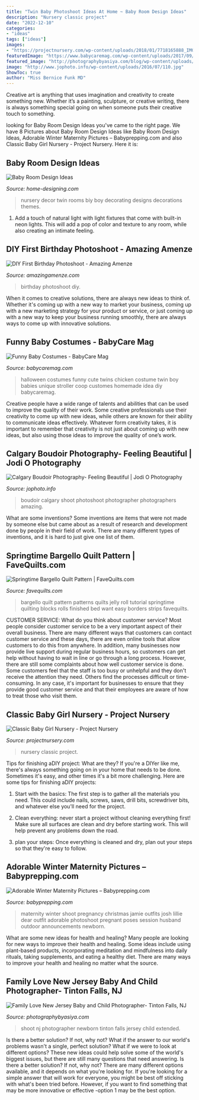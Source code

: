 ```yaml
---
title: "Twin Baby Photoshoot Ideas At Home ~ Baby Room Design Ideas"
description: "Nursery classic project"
date: "2022-12-10"
categories:
- "ideas"
tags: ["ideas"]
images:
- "https://projectnursery.com/wp-content/uploads/2018/01/7718165888_IMG_6905.jpg"
featuredImage: "https://www.babycaremag.com/wp-content/uploads/2017/09/d103c729413732c7000e8be9f599ed6a.jpg"
featured_image: "http://photographybyasiya.com/blog/wp-content/uploads/2012/07/Extended-Family-Photo-Shoot-NJ-004.jpg"
image: "http://www.jophoto.info/wp-content/uploads/2016/07/110.jpg"
ShowToc: true
author: "Miss Bernice Funk MD"
---
```



Creative art is anything that uses imagination and creativity to create something new. Whether it’s a painting, sculpture, or creative writing, there is always something special going on when someone puts their creative touch to something.

	

		
looking for Baby Room Design Ideas you've came to the right page. We have 8 Pictures about Baby Room Design Ideas like Baby Room Design Ideas, Adorable Winter Maternity Pictures – Babyprepping.com and also Classic Baby Girl Nursery - Project Nursery. Here it is:
		
    
## Baby Room Design Ideas

<img loading=lazy src="http://www.home-designing.com/wp-content/uploads/2012/06/Twin-biy-girl-nursery-decor-ideas.jpeg" onerror="this.onerror=null;this.src='https://tse4.mm.bing.net/th?id=OIP.f3J64vlbG2lP4CpZJy_JXgHaEj&amp;pid=15.1';" alt="Baby Room Design Ideas">

_Source: home-designing.com_

>nursery decor twin rooms biy boy decorating designs decorations themes. 

	

1. Add a touch of natural light with light fixtures that come with built-in neon lights. This will add a pop of color and texture to any room, while also creating an intimate feeling.

    
## DIY First Birthday Photoshoot - Amazing Amenze

<img loading=lazy src="https://amazingamenze.com/wp-content/uploads/2020/04/first-birthday-photoshoot.jpg" onerror="this.onerror=null;this.src='https://tse2.mm.bing.net/th?id=OIP.xyLv9TCyDPpSGv36BGNauAHaJ4&amp;pid=15.1';" alt="DIY First Birthday Photoshoot - Amazing Amenze">

_Source: amazingamenze.com_

>birthday photoshoot diy. 

	

When it comes to creative solutions, there are always new ideas to think of. Whether it's coming up with a new way to market your business, coming up with a new marketing strategy for your product or service, or just coming up with a new way to keep your business running smoothly, there are always ways to come up with innovative solutions.

    
## Funny Baby Costumes - BabyCare Mag

<img loading=lazy src="https://www.babycaremag.com/wp-content/uploads/2017/09/d103c729413732c7000e8be9f599ed6a.jpg" onerror="this.onerror=null;this.src='https://tse1.mm.bing.net/th?id=OIP.nr-8WAKjvym_TwThC1z22wHaJ4&amp;pid=15.1';" alt="Funny Baby Costumes - BabyCare Mag">

_Source: babycaremag.com_

>halloween costumes funny cute twins chicken costume twin boy babies unique stroller coop customes homemade idea diy babycaremag. 

	

Creative people have a wide range of talents and abilities that can be used to improve the quality of their work. Some creative professionals use their creativity to come up with new ideas, while others are known for their ability to communicate ideas effectively. Whatever form creativity takes, it is important to remember that creativity is not just about coming up with new ideas, but also using those ideas to improve the quality of one’s work.

    
## Calgary Boudoir Photography- Feeling Beautiful | Jodi O Photography

<img loading=lazy src="http://www.jophoto.info/wp-content/uploads/2016/07/110.jpg" onerror="this.onerror=null;this.src='https://tse2.mm.bing.net/th?id=OIP.HPmbGThtAkxXiz_SNxaJfgHaLH&amp;pid=15.1';" alt="Calgary Boudoir Photography- Feeling Beautiful | Jodi O Photography">

_Source: jophoto.info_

>boudoir calgary shoot photoshoot photographer photographers amazing. 

	

What are some inventions?
Some inventions are items that were not made by someone else but came about as a result of research and development done by people in their field of work. There are many different types of inventions, and it is hard to just give one list of them.

    
## Springtime Bargello Quilt Pattern | FaveQuilts.com

<img loading=lazy src="https://d2droglu4qf8st.cloudfront.net/2015/12/247973/Springtime-Bargello-Quilt-Pattern_ExtraLarge1000_ID-1325153.jpg?v=1325153" onerror="this.onerror=null;this.src='https://tse2.mm.bing.net/th?id=OIP.2hfG7-_Rp0QOk6hISLVSugHaLH&amp;pid=15.1';" alt="Springtime Bargello Quilt Pattern | FaveQuilts.com">

_Source: favequilts.com_

>bargello quilt pattern patterns quilts jelly roll tutorial springtime quilting blocks rolls finished bed want easy borders strips favequilts. 

	

CUSTOMER SERVICE: What do you think about customer service?
Most people consider customer service to be a very important aspect of their overall business. There are many different ways that customers can contact customer service and these days, there are even online tools that allow customers to do this from anywhere. In addition, many businesses now provide live support during regular business hours, so customers can get help without having to wait in line or go through a long process.
However, there are still some complaints about how well customer service is done. Some customers feel that the staff is too busy or unhelpful and they don't receive the attention they need. Others find the processes difficult or time-consuming. In any case, it's important for businesses to ensure that they provide good customer service and that their employees are aware of how to treat those who visit them.

    
## Classic Baby Girl Nursery - Project Nursery

<img loading=lazy src="https://projectnursery.com/wp-content/uploads/2018/01/7718165888_IMG_6905.jpg" onerror="this.onerror=null;this.src='https://tse4.mm.bing.net/th?id=OIP._61PF4OizmDx3SALcWVV0gHaLH&amp;pid=15.1';" alt="Classic Baby Girl Nursery - Project Nursery">

_Source: projectnursery.com_

>nursery classic project. 

	

Tips for finishing aDIY project: What are they?
If you're a DIYer like me, there's always something going on in your home that needs to be done. Sometimes it's easy, and other times it's a bit more challenging. Here are some tips for finishing aDIY projects:
1. Start with the basics: The first step is to gather all the materials you need. This could include nails, screws, saws, drill bits, screwdriver bits, and whatever else you'll need for the project.

2. Clean everything: never start a project without cleaning everything first! Make sure all surfaces are clean and dry before starting work. This will help prevent any problems down the road.

3. plan your steps: Once everything is cleaned and dry, plan out your steps so that they're easy to follow.

    
## Adorable Winter Maternity Pictures – Babyprepping.com

<img loading=lazy src="https://www.babyprepping.com/wp-content/uploads/2017/12/691d2724711559b524cd06faf264e684.jpg" onerror="this.onerror=null;this.src='https://tse3.mm.bing.net/th?id=OIP.ikxsZ1qI35F6kPWRZcepMwHaK3&amp;pid=15.1';" alt="Adorable Winter Maternity Pictures – Babyprepping.com">

_Source: babyprepping.com_

>maternity winter shoot pregnancy christmas jamie outfits josh lillie dear outfit adorable photoshoot pregnant poses session husband outdoor announcements newborn. 

	

What are some new ideas for health and healing?
Many people are looking for new ways to improve their health and healing. Some ideas include using plant-based products, incorporating meditation and mindfulness into daily rituals, taking supplements, and eating a healthy diet. There are many ways to improve your health and healing no matter what the source.

    
## Family Love New Jersey Baby And Child Photographer- Tinton Falls, NJ

<img loading=lazy src="http://photographybyasiya.com/blog/wp-content/uploads/2012/07/Extended-Family-Photo-Shoot-NJ-004.jpg" onerror="this.onerror=null;this.src='https://tse2.mm.bing.net/th?id=OIP.99DWMOzsRQ097tRYD0DGQQHaLI&amp;pid=15.1';" alt="Family Love New Jersey Baby and Child Photographer- Tinton Falls, NJ">

_Source: photographybyasiya.com_

>shoot nj photographer newborn tinton falls jersey child extended. 

	

Is there a better solution? If not, why not?
What if the answer to our world's problems wasn't a single, perfect solution? What if we were to look at different options? These new ideas could help solve some of the world's biggest issues, but there are still many questions that need answering. Is there a better solution? If not, why not? There are many different options available, and it depends on what you're looking for. If you're looking for a simple answer that will work for everyone, you might be best off sticking with what's been tried before. However, if you want to find something that may be more innovative or effective -option 1 may be the best option.

